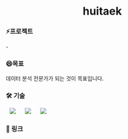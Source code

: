 <!--
**huitaek/huitaek** is a  _special_ ✨ repository because its `README.md` (this file) appears on your GitHub profile.

Here are some ideas to get you started:

- 🔭 I’m currently working on ...
- 🌱 I’m currently learning ...
- 👯 I’m looking to collaborate on ...
- 🤔 I’m looking for help with ...
- 💬 Ask me about ...
- 📫 How to reach me: ...
-  Pronouns: ...
-  Fun fact: ...
-->
<h1 align="center">huitaek</h1>

<h3 >⚡프로젝트</h3>
-

<h3>😄목표</h3>
데이터 분석 전문가가 되는 것이 목표입니다.

<h3>🛠 기술</h3>
<div>
<img src="https://img.shields.io/badge/Python-FFD947?style=flat-square&logo=Python&logoColor=#3776AB" style="height : auto; margin-left : 10px; margin-right : 10px;"/>
<img src="https://img.shields.io/badge/R-2266B8?style=flat-square&logo=R&logoColor=#276DC3" style="height : auto; margin-left : 10px; margin-right : 10px;"/>
<img src="https://img.shields.io/badge/Tableau-007396?style=flat-square&logo=Tableau&logoColor=#E97627" style="height : auto; margin-left : 10px; margin-right : 10px;"/>
</div>

<h3>🔗 링크</h3>
